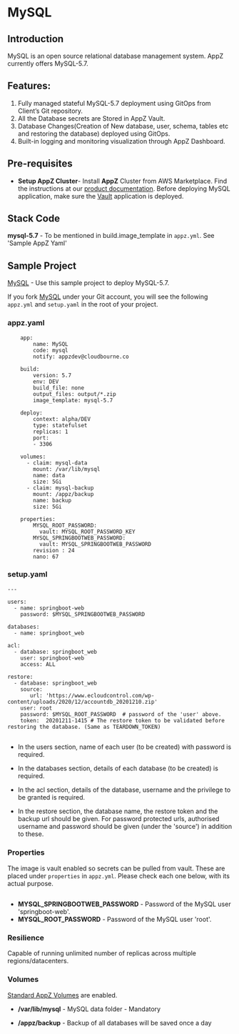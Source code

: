 # MySQL

## Introduction

MySQL is an open source relational database management system. AppZ currently offers MySQL-5.7.

## Features:

1. Fully managed stateful MySQL-5.7 deployment using GitOps from Client’s Git repository.
1. All the Database secrets are  Stored  in AppZ Vault.
1. Database Changes(Creation of New database, user, schema, tables etc and restoring the database) deployed using GitOps.
1. Built-in logging and monitoring visualization through AppZ Dashboard.

## Pre-requisites
* **Setup AppZ Cluster**- Install **AppZ** Cluster from AWS Marketplace. Find the instructions at our [product documentation](https://docs.ecloudcontrol.com/installer-3.0/aws-marketplace/).
Before deploying MySQL application, make sure the [Vault](https://docs.ecloudcontrol.com/vault-1.2/) application is deployed.


## Stack Code

**mysql-5.7** - To be mentioned in build.image_template in `appz.yml`. See 'Sample AppZ Yaml'


## Sample Project

[MySQL](https://github.com/ecloudcontrol/MySQL) - Use this sample project to deploy MySQL-5.7.

If you fork [MySQL](https://github.com/ecloudcontrol/MySQL) under your Git account, you will see the following `appz.yml` and `setup.yaml` in the root of your project.

### appz.yaml

```
    app:
        name: MySQL
        code: mysql
        notify: appzdev@cloudbourne.co

    build:
        version: 5.7
        env: DEV
        build_file: none
        output_files: output/*.zip
        image_template: mysql-5.7

    deploy:
        context: alpha/DEV
        type: statefulset
        replicas: 1
        port:
        - 3306

    volumes:
      - claim: mysql-data
        mount: /var/lib/mysql
        name: data
        size: 5Gi
      - claim: mysql-backup
        mount: /appz/backup
        name: backup
        size: 5Gi

    properties:
        MYSQL_ROOT_PASSWORD:
          vault: MYSQL_ROOT_PASSWORD_KEY
        MYSQL_SPRINGBOOTWEB_PASSWORD:
          vault: MYSQL_SPRINGBOOTWEB_PASSWORD
        revision : 24
        nano: 67
```


###  setup.yaml

```
---

users:
  - name: springboot-web
    password: $MYSQL_SPRINGBOOTWEB_PASSWORD

databases:
  - name: springboot_web

acl:
  - database: springboot_web
    user: springboot-web
    access: ALL

restore:
  - database: springboot_web
    source:
       url: 'https://www.ecloudcontrol.com/wp-content/uploads/2020/12/accountdb_20201210.zip'
    user: root
    password: $MYSQL_ROOT_PASSWORD  # password of the 'user' above.
    token:  20201211-1415 # The restore token to be validated before restoring the database. (Same as TEARDOWN_TOKEN)
```
##

 * In the users section, name of each user (to be created) with password is required.

 * In the databases section, details of each database (to be created) is required.

 * In the acl section, details of the database, username and the privilege to be granted is required.

 * In the restore section, the database name, the restore token and the backup url should be given. For password protected urls, authorised username and password should be given (under the 'source') in addition to these.


### Properties

The image is vault enabled so secrets can be pulled from vault. These are placed under `properties` in `appz.yml`. Please check each one below, with its actual purpose.
##
##
- **MYSQL_SPRINGBOOTWEB_PASSWORD** - Password of the MySQL user 'springboot-web'.
- **MYSQL_ROOT_PASSWORD** - Password of the MySQL user 'root'.

### Resilience
Capable of running unlimited number of replicas across multiple regions/datacenters.

### Volumes

[Standard AppZ Volumes](../volumes.md) are enabled.

* **/var/lib/mysql** - MySQL data folder - Mandatory

* **/appz/backup** - Backup of all databases will be saved once a day

